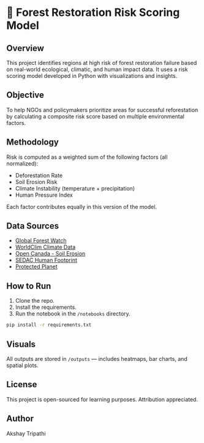 # 🌲 Forest Restoration Risk Scoring Model

## Overview
This project identifies regions at high risk of forest restoration failure based on real-world ecological, climatic, and human impact data. It uses a risk scoring model developed in Python with visualizations and insights.

## Objective
To help NGOs and policymakers prioritize areas for successful reforestation by calculating a composite risk score based on multiple environmental factors.

## Methodology
Risk is computed as a weighted sum of the following factors (all normalized):
- Deforestation Rate
- Soil Erosion Risk
- Climate Instability (temperature + precipitation)
- Human Pressure Index

Each factor contributes equally in this version of the model.

## Data Sources
- [Global Forest Watch](https://data.globalforestwatch.org/)
- [WorldClim Climate Data](https://www.worldclim.org/)
- [Open Canada - Soil Erosion](https://open.canada.ca/)
- [SEDAC Human Footprint](https://sedac.ciesin.columbia.edu/)
- [Protected Planet](https://www.protectedplanet.net/en)

## How to Run
1. Clone the repo.
2. Install the requirements.
3. Run the notebook in the `/notebooks` directory.

```bash
pip install -r requirements.txt
```

## Visuals
All outputs are stored in `/outputs` — includes heatmaps, bar charts, and spatial plots.

## License
This project is open-sourced for learning purposes. Attribution appreciated.

## Author
Akshay Tripathi
